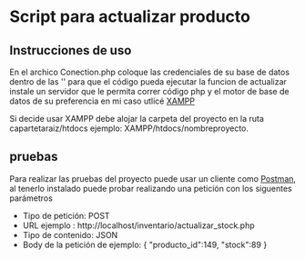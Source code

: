 
# Script para actualizar producto

## Instrucciones de uso
En el archico Conection.php coloque las credenciales de su base de datos dentro de las '' para que el código pueda ejecutar la funcion de actualizar
 instale un servidor que le permita correr código php y el motor de base de datos de su preferencia en mi caso utlicé [XAMPP](https://www.apachefriends.org/download.html)

 Si decide usar XAMPP debe alojar la carpeta del proyecto en la ruta capartetaraiz/htdocs ejemplo: XAMPP/htdocs/nombreproyecto.

## pruebas
Para realizar las pruebas del proyecto puede usar un cliente como [Postman](https://www.postman.com/downloads/), al tenerlo instalado puede probar realizando una petición con los siguentes parámetros

- Tipo de petición: POST 
- URL ejemplo : http://localhost/inventario/actualizar_stock.php
- Tipo de contenido: JSON
- Body de la petición de ejemplo: {
  "producto_id":149,
  "stock":89
  }
